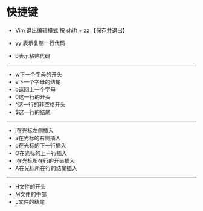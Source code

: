 快捷键
===

 - Vim 退出编辑模式  按 shift + zz 【保存并退出】
 
 - yy 表示复制一行代码
 - p表示粘贴代码
 
---
 
 - w下一个字母的开头
 - e下一个字母的结尾
 - b返回上一个字母
 - 0这一行的开头
 - ^这一行的非空格开头
 - $这一行的结尾
 
---
 
 - i在光标左侧插入
 - a在光标的右侧插入
 - o在光标的下一行插入
 - O在光标的上一行插入
 - I在光标所在行的开头插入
 - A在光标所在行的结尾插入
 
---
 
 - H文件的开头
 - M文件的中部
 - L文件的结尾
